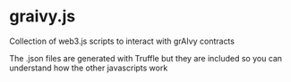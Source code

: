 # graivy.js
Collection of web3.js scripts to interact with grAIvy contracts

The .json files are generated with Truffle but they are included so you can understand how the other javascripts work

